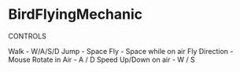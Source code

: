 # BirdFlyingMechanic
CONTROLS

Walk - W/A/S/D
Jump - Space
Fly - Space while on air
Fly Direction - Mouse
Rotate in Air - A / D
Speed Up/Down on air - W / S
